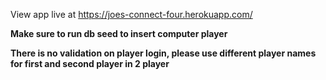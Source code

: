 View app live at https://joes-connect-four.herokuapp.com/

**Make sure to run db seed to insert computer player**

**There is no validation on player login, please use different player names for first and second player in 2 player**